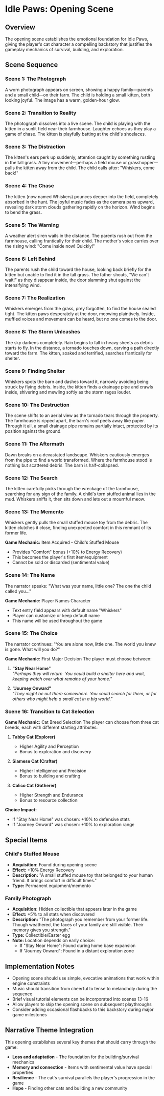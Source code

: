 # Idle Paws: Opening Scene

## Overview
The opening scene establishes the emotional foundation for Idle Paws, giving the player's cat character a compelling backstory that justifies the gameplay mechanics of survival, building, and exploration.

## Scene Sequence

### Scene 1: The Photograph
A worn photograph appears on screen, showing a happy family—parents and a small child—on their farm. The child is holding a small kitten, both looking joyful. The image has a warm, golden-hour glow.

### Scene 2: Transition to Reality
The photograph dissolves into a live scene. The child is playing with the kitten in a sunlit field near their farmhouse. Laughter echoes as they play a game of chase. The kitten is playfully batting at the child's shoelaces.

### Scene 3: The Distraction
The kitten's ears perk up suddenly, attention caught by something rustling in the tall grass. A tiny movement—perhaps a field mouse or grasshopper—pulls the kitten away from the child. The child calls after: "Whiskers, come back!"

### Scene 4: The Chase
The kitten (now named Whiskers) pounces deeper into the field, completely absorbed in the hunt. The joyful music fades as the camera pans upward, revealing dark storm clouds gathering rapidly on the horizon. Wind begins to bend the grass.

### Scene 5: The Warning
A weather alert siren wails in the distance. The parents rush out from the farmhouse, calling frantically for their child. The mother's voice carries over the rising wind: "Come inside now! Quickly!"

### Scene 6: Left Behind
The parents rush the child toward the house, looking back briefly for the kitten but unable to find it in the tall grass. The father shouts, "We can't wait!" as they disappear inside, the door slamming shut against the intensifying wind.

### Scene 7: The Realization
Whiskers emerges from the grass, prey forgotten, to find the house sealed tight. The kitten paws desperately at the door, meowing plaintively. Inside, muffled voices and movement can be heard, but no one comes to the door.

### Scene 8: The Storm Unleashes
The sky darkens completely. Rain begins to fall in heavy sheets as debris starts to fly. In the distance, a tornado touches down, carving a path directly toward the farm. The kitten, soaked and terrified, searches frantically for shelter.

### Scene 9: Finding Shelter
Whiskers spots the barn and dashes toward it, narrowly avoiding being struck by flying debris. Inside, the kitten finds a drainage pipe and crawls inside, shivering and mewling softly as the storm rages louder.

### Scene 10: The Destruction
The scene shifts to an aerial view as the tornado tears through the property. The farmhouse is ripped apart, the barn's roof peels away like paper. Through it all, a small drainage pipe remains partially intact, protected by its position against the ground.

### Scene 11: The Aftermath
Dawn breaks on a devastated landscape. Whiskers cautiously emerges from the pipe to find a world transformed. Where the farmhouse stood is nothing but scattered debris. The barn is half-collapsed.

### Scene 12: The Search
The kitten carefully picks through the wreckage of the farmhouse, searching for any sign of the family. A child's torn stuffed animal lies in the mud. Whiskers sniffs it, then sits down and lets out a mournful meow.

### Scene 13: The Memento
Whiskers gently pulls the small stuffed mouse toy from the debris. The kitten clutches it close, finding unexpected comfort in this remnant of its former life.

**Game Mechanic:** Item Acquired - Child's Stuffed Mouse
- Provides "Comfort" bonus (+10% to Energy Recovery)
- This becomes the player's first item/equipment
- Cannot be sold or discarded (sentimental value)

### Scene 14: The Name
The narrator speaks: "What was your name, little one? The one the child called you..."

**Game Mechanic:** Player Names Character
- Text entry field appears with default name "Whiskers"
- Player can customize or keep default name
- This name will be used throughout the game

### Scene 15: The Choice
The narrator continues: "You are alone now, little one. The world you knew is gone. What will you do?"

**Game Mechanic:** First Major Decision
The player must choose between:

1. **"Stay Near Home"**  
   *"Perhaps they will return. You could build a shelter here and wait, keeping watch over what remains of your home."*

2. **"Journey Onward"**  
   *"They might be out there somewhere. You could search for them, or for others who might help a small cat in a big world."*

### Scene 16: Transition to Cat Selection

**Game Mechanic:** Cat Breed Selection
The player can choose from three cat breeds, each with different starting attributes:

1. **Tabby Cat (Explorer)**
   - Higher Agility and Perception
   - Bonus to exploration and discovery

2. **Siamese Cat (Crafter)**
   - Higher Intelligence and Precision
   - Bonus to building and crafting

3. **Calico Cat (Gatherer)**
   - Higher Strength and Endurance
   - Bonus to resource collection

**Choice Impact:**
- If "Stay Near Home" was chosen: +10% to defensive stats
- If "Journey Onward" was chosen: +10% to exploration range

## Special Items

### Child's Stuffed Mouse
- **Acquisition:** Found during opening scene
- **Effect:** +10% Energy Recovery
- **Description:** "A small stuffed mouse toy that belonged to your human friend. It brings comfort in difficult times."
- **Type:** Permanent equipment/memento

### Family Photograph
- **Acquisition:** Hidden collectible that appears later in the game
- **Effect:** +5% to all stats when discovered
- **Description:** "The photograph you remember from your former life. Though weathered, the faces of your family are still visible. Their memory gives you strength."
- **Type:** Collectible/Easter egg
- **Note:** Location depends on early choice:
  - If "Stay Near Home": Found during home base expansion
  - If "Journey Onward": Found in a distant exploration zone

## Implementation Notes

- Opening scene should use simple, evocative animations that work within engine constraints
- Music should transition from cheerful to tense to melancholy during the sequence
- Brief visual tutorial elements can be incorporated into scenes 13-16
- Allow players to skip the opening scene on subsequent playthroughs
- Consider adding occasional flashbacks to this backstory during major game milestones

## Narrative Theme Integration

This opening establishes several key themes that should carry through the game:
- **Loss and adaptation** - The foundation for the building/survival mechanics
- **Memory and connection** - Items with sentimental value have special properties
- **Resilience** - The cat's survival parallels the player's progression in the game
- **Hope** - Finding other cats and building a new community

